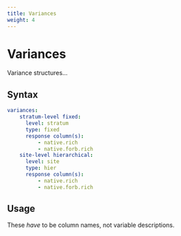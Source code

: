 ```yaml
---
title: Variances
weight: 4
---
```


# Variances
Variance structures...

## Syntax

```yml
variances:
    stratum-level fixed:
      level: stratum
      type: fixed
      response column(s):
          - native.rich
          - native.forb.rich
    site-level hierarchical:
      level: site
      type: hier
      response column(s):
          - native.rich
          - native.forb.rich
```

## Usage
These _have_ to be column names, not variable descriptions.